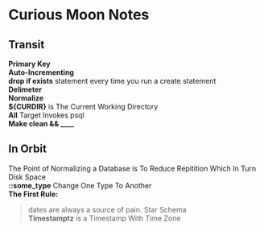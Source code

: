 # Curious Moon Notes

## Transit

**Primary Key**  
**Auto-Incrementing**  
**drop if exists** statement every time you run a create statement  
**Delimeter**  
**Normalize**  
**${CURDIR}** is The Current Working Directory  
**All** Target Invokes psql  
**Make clean && ____**  

## In Orbit

The Point of Normalizing a Database is To Reduce Repitition Which In Turn Disk Space  
**::some_type** Change One Type To Another  
**The First Rule:**
>dates are always a source of pain.
Star Schema  
**Timestamptz** is a Timestamp With Time Zone  
